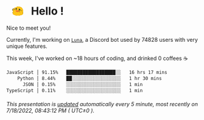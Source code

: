 <h1>   <img src="./spoinky.gif" style="vertical-align:middle;" width="30px">   Hello ! </h1>

Nice to meet you!

Currently, I'm working on <a href='https://github.com/Asgarrrr/Luna'>`Luna`</a>, a Discord bot used by 74828 users with very unique features.

This week, I've worked on ~18 hours of coding, and drinked 0 coffees ☕

```
JavaScript │ 91.15%   ██████████████████░░   16 hrs 17 mins
    Python │ 8.44%    ██░░░░░░░░░░░░░░░░░░   1 hr 30 mins
      JSON │ 0.15%    ░░░░░░░░░░░░░░░░░░░░   1 min
TypeScript │ 0.11%    ░░░░░░░░░░░░░░░░░░░░   1 min
```

###### This presentation is [updated](https://github.com/Asgarrrr) automatically every 5 minute, most recently on 7/18/2022, 08:43:12 PM ( UTC±0 ).